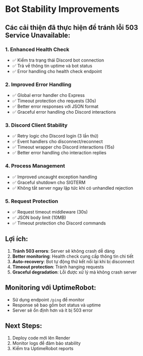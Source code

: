 # Bot Stability Improvements

## Các cải thiện đã thực hiện để tránh lỗi 503 Service Unavailable:

### 1. **Enhanced Health Check**
- ✅ Kiểm tra trạng thái Discord bot connection
- ✅ Trả về thông tin uptime và bot status
- ✅ Error handling cho health check endpoint

### 2. **Improved Error Handling**
- ✅ Global error handler cho Express
- ✅ Timeout protection cho requests (30s)
- ✅ Better error responses với JSON format
- ✅ Graceful error handling cho Discord interactions

### 3. **Discord Client Stability**
- ✅ Retry logic cho Discord login (3 lần thử)
- ✅ Event handlers cho disconnect/reconnect
- ✅ Timeout wrapper cho Discord interactions (15s)
- ✅ Better error handling cho interaction replies

### 4. **Process Management**
- ✅ Improved uncaught exception handling
- ✅ Graceful shutdown cho SIGTERM
- ✅ Không tắt server ngay lập tức khi có unhandled rejection

### 5. **Request Protection**
- ✅ Request timeout middleware (30s)
- ✅ JSON body limit (10MB)
- ✅ Timeout protection cho Discord commands

## Lợi ích:

1. **Tránh 503 errors**: Server sẽ không crash dễ dàng
2. **Better monitoring**: Health check cung cấp thông tin chi tiết
3. **Auto-recovery**: Bot tự động thử kết nối lại khi bị disconnect
4. **Timeout protection**: Tránh hanging requests
5. **Graceful degradation**: Lỗi được xử lý mà không crash server

## Monitoring với UptimeRobot:

- Sử dụng endpoint `/ping` để monitor
- Response sẽ bao gồm bot status và uptime
- Server sẽ ổn định hơn và ít bị 503 error

## Next Steps:

1. Deploy code mới lên Render
2. Monitor logs để đảm bảo stability
3. Kiểm tra UptimeRobot reports
